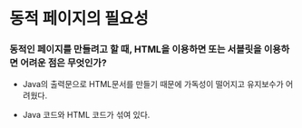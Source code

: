 # 동적 페이지의 필요성

### 동적인 페이지를 만들려고 할 때, HTML을 이용하면 또는 서블릿을 이용하면 어려운 점은 무엇인가?


* Java의 출력문으로 HTML문서를 만들기 때문에 가독성이 떨어지고 유지보수가 어려웠다.

* Java 코드와 HTML 코드가 섞여 있다. 

